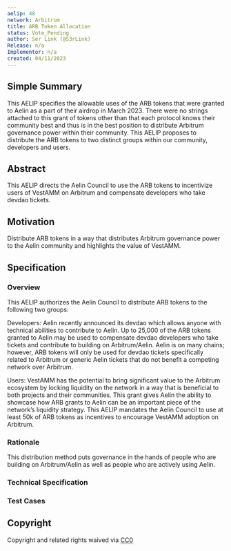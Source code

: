 ```yaml
---
aelip: 48
network: Arbitrum
title: ARB Token Allocation
status: Vote_Pending
author: Ser Link (@S3rLink)
Release: n/a
Implementor: n/a
created: 04/11/2023
---
```


## Simple Summary

<!--"If you can't explain it simply, you don't understand it well enough." Simply describe the outcome the proposed changes intends to achieve. This should be non-technical and accessible to a casual community member.-->

This AELIP specifies the allowable uses of the ARB tokens that were granted to Aelin as a part of their airdrop in March 2023. There were no strings attached to this grant of tokens other than that each protocol knows their community best and thus is in the best position to distribute Arbitrum governance power within their community. This AELIP proposes to distribute the ARB tokens to two distinct groups within our community, developers and users.

## Abstract

<!--A short (~200 word) description of the proposed change, the abstract should clearly describe the proposed change. This is what *will* be done if the AELIP is implemented, not *why* it should be done or *how* it will be done. If the AELIP proposes deploying a new contract, write, "we propose to deploy a new contract that will do x".-->

This AELIP directs the Aelin Council to use the ARB tokens to incentivize users of VestAMM on Arbitrum and compensate developers who take devdao tickets.

## Motivation

Distribute ARB tokens in a way that distributes Arbitrum governance power to the Aelin community and highlights the value of VestAMM.

<!--This is the problem statement. This is the *why* of the AELIP. It should clearly explain *why* the current state of the protocol is inadequate.  It is critical that you explain *why* the change is needed, if the AELIP proposes changing how something is calculated, you must address *why* the current calculation is inaccurate or wrong. This is not the place to describe how the AELIP will address the issue!-->

## Specification

### Overview

<!--This is a high-level overview of *how* the AELIP will solve the problem. The overview should clearly describe how the new feature will be implemented.-->

This AELIP authorizes the Aelin Council to distribute ARB tokens to the following two groups:

Developers: Aelin recently announced its devdao which allows anyone with technical abilities to contribute to Aelin. Up to 25,000 of the ARB tokens granted to Aelin may be used to compensate devdao developers who take tickets and contribute to building on Arbitrum/Aelin. Aelin is on many chains; however, ARB tokens will only be used for devdao tickets specifically related to Arbitrum or generic Aelin tickets that do not benefit a competing network over Arbitrum.

Users: VestAMM has the potential to bring significant value to the Arbitrum ecosystem by locking liquidity on the network in a way that is beneficial to both projects and their communities. This grant gives Aelin the ability to showcase how ARB grants to Aelin can be an important piece of the network’s liquidity strategy. This AELIP mandates the Aelin Council to use at least 50k of ARB tokens as incentives to encourage VestAMM adoption on Arbitrum.

### Rationale

This distribution method puts governance in the hands of people who are building on Arbitrum/Aelin as well as people who are actively using Aelin.

### Technical Specification

<!--The technical specification should outline the public API of the changes proposed. That is, changes to any of the interfaces Aelin currently exposes or the creations of new ones.-->

### Test Cases

<!--Test cases for an implementation are mandatory for AELIPs but can be included with the implementation..-->

## Copyright

Copyright and related rights waived via [CC0](https://creativecommons.org/publicdomain/zero/1.0/)
